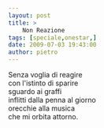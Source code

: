 ```yaml
---
layout: post
title: >
    Non Reazione
tags: [speciale,onestar,]
date: 2009-07-03 19:43:00
author: pietro
---
```

Senza voglia di reagire<br/>con l'istinto di sparire<br/>sguardo ai graffi<br/>inflitti dalla penna al giorno<br/>orecchie alla musica<br/>che mi orbita attorno.
